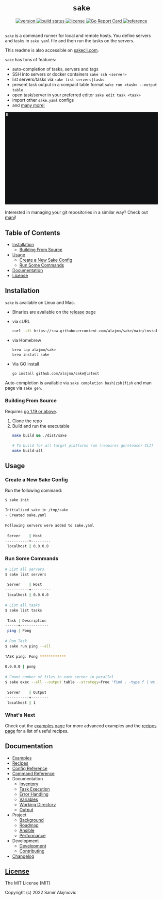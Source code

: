 <h1 align="center"><code>sake</code></h1>

<div align="center">
  <a href="https://github.com/alajmo/sake/releases">
    <img src="https://img.shields.io/github/release-pre/alajmo/sake.svg" alt="version">
  </a>

  <a href="https://github.com/alajmo/sake/actions">
    <img src="https://github.com/alajmo/sake/workflows/build/badge.svg" alt="build status">
  </a>

  <a href="https://img.shields.io/badge/license-MIT-green">
    <img src="https://img.shields.io/badge/license-MIT-green" alt="license">
  </a>

  <a href="https://goreportcard.com/report/github.com/alajmo/sake">
    <img src="https://goreportcard.com/badge/github.com/alajmo/sake" alt="Go Report Card">
  </a>

  <a href="https://pkg.go.dev/github.com/alajmo/sake">
    <img src="https://pkg.go.dev/badge/github.com/alajmo/sake.svg" alt="reference">
  </a>
</div>

<br>

`sake` is a command runner for local and remote hosts. You define servers and tasks in `sake.yaml` file and then run the tasks on the servers.

This readme is also accessible on [sakecli.com](https://sakecli.com/).

`sake` has tons of features:

- auto-completion of tasks, servers and tags
- SSH into servers or docker containers `sake ssh <server>`
- list servers/tasks via `sake list servers|tasks`
- present task output in a compact table format `sake run <task> --output table`
- open task/server in your preferred editor `sake edit task <task>`
- import other `sake.yaml` configs
- and [many more!](docs/recipes.md)

![demo](res/output.gif)

Interested in managing your git repositories in a similar way? Check out [mani](https://github.com/alajmo/mani)!

## Table of Contents

- [Installation](#installation)
  - [Building From Source](#building-from-source)
- [Usage](#usage)
  - [Create a New Sake Config](#create-a-new-sake-config)
  - [Run Some Commands](#run-some-commands)
- [Documentation](#documentation)
- [License](#license)

## Installation

`sake` is available on Linux and Mac.

* Binaries are available on the [release](https://github.com/alajmo/sake/releases) page

* via cURL
  ```sh
  curl -sfL https://raw.githubusercontent.com/alajmo/sake/main/install.sh | sh
  ```

* via Homebrew
  ```sh
  brew tap alajmo/sake
  brew install sake
  ```

* Via GO install
    ```sh
    go install github.com/alajmo/sake@latest
    ```

Auto-completion is available via `sake completion bash|zsh|fish` and man page via `sake gen`.

### Building From Source

Requires [go 1.19 or above](https://golang.org/doc/install).

1. Clone the repo
2. Build and run the executable
    ```sh
    make build && ./dist/sake

    # To build for all target platforms run (requires goreleaser CLI)
    make build-all
    ```

## Usage

### Create a New Sake Config

Run the following command:

```bash
$ sake init

Initialized sake in /tmp/sake
- Created sake.yaml

Following servers were added to sake.yaml

 Server    | Host
-----------+---------
 localhost | 0.0.0.0
```

### Run Some Commands

```bash
# List all servers
$ sake list servers

 Server    | Host
-----------+---------
 localhost | 0.0.0.0

# List all tasks
$ sake list tasks

 Task | Description
------+-------------
 ping | Pong

# Run Task
$ sake run ping --all

TASK ping: Pong ************

0.0.0.0 | pong

# Count number of files in each server in parallel
$ sake exec --all --output table --strategy=free 'find . -type f | wc -l'

 Server    | Output
-----------+--------
 localhost | 1
```

### What's Next

Check out the [examples page](/docs/examples.md) for more advanced examples and the [recipes page](/docs/recipes.md) for a list of useful recipes.

## Documentation

- [Examples](docs/examples.md)
- [Recipes](docs/recipes.md)
- [Config Reference](docs/config-reference.md)
- [Command Reference](docs/command-reference.md)
- Documentation
  - [Inventory](docs/inventory.md)
  - [Task Execution](docs/task-execution.md)
  - [Error Handling](docs/error-handling.md)
  - [Variables](docs/variables.md)
  - [Working Directory](docs/work-dir.md)
  - [Output](docs/output.md)
- Project
  - [Background](docs/background.md)
  - [Roadmap](docs/roadmap.md)
  - [Ansible](docs/ansible.md)
  - [Performance](docs/performance.md)
- Development
  - [Development](docs/development.md)
  - [Contributing](docs/contributing.md)
- [Changelog](docs/changelog.md)

## [License](LICENSE)

The MIT License (MIT)

Copyright (c) 2022 Samir Alajmovic
